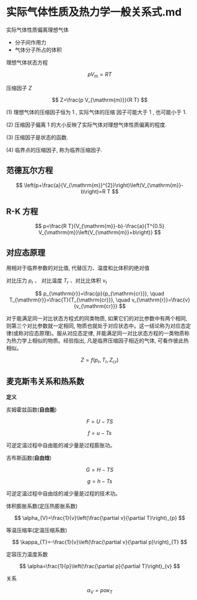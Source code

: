 # 实际气体性质及热力学一般关系式.md

实际气体性质偏离理想气体

- 分子间作用力
- 气体分子所占的体积

理想气体状态方程

$$
p V_{\mathrm{m}}=R T
$$

压缩因子  $Z$

$$
Z=\frac{p V_{\mathrm{m}}}{R T}
$$

(1) 理想气体的压缩因子恒为 1 , 实际气体的压缩 因子可能大于 1 , 也可能小于 1.

(2) 压缩因子偏离 1 的大小反映了实际气体对理想气体性质偏离的程度.

(3) 压缩因子是状态的函数.

(4) 临界点的压缩因子, 称为临界压缩因子.

## 范德瓦尔方程

$$
\left(p+\frac{a}{V_{\mathrm{m}}^{2}}\right)\left(V_{\mathrm{m}}-b\right)=R T
$$

## R-K 方程

$$
p=\frac{R T}{V_{\mathrm{m}}-b}-\frac{a}{T^{0.5} V_{\mathrm{m}}\left(V_{\mathrm{m}}+b\right)}
$$

## 对应态原理

用相对于临界参数的对比值, 代替压力、温度和比体积的绝对值

对比压力  $p_{\mathrm{r}}$ 、  对比温度  $T_{\mathrm{r}}$  、对比比体积  $v_{\mathrm{r}}$

$$
p_{\mathrm{r}}=\frac{p}{p_{\mathrm{cr}}}, \quad T_{\mathrm{r}}=\frac{T}{T_{\mathrm{cr}}}, \quad v_{\mathrm{r}}=\frac{v}{v_{\mathrm{cr}}}
$$


对于能满足同一对比状态方程式的同类物质, 如果它们的对比参数中有两个相同, 则第三个对比参数就一定相同, 物质也就处于对应状态中。这一结论称为对应态定律(或称对应态原理)。服从对应态定律, 并能满足同一对比状态方程的一类物质称为热力学上相似的物质。经验指出, 凡是临界压缩因子相近的气体, 可看作彼此热相似。

$$
Z=f\left(p_{\mathrm{r}}, T_{\mathrm{r}}, Z_{\mathrm{cr}}\right)
$$

## 麦克斯韦关系和热系数

**定义**

亥姆霍兹函数(**自由能**)

$$
F=U-T S
$$

$$
f=u-T s
$$

可逆定温过程中自由能的减少量是过程膨胀功。

吉布斯函数(**自由焓**)

$$
G=H-T S
$$

$$
g=h-T s
$$

可逆定温过程中自由焓的减少量是过程的技术功。

体积膨胀系数(定压热膨胀系数)

$$
\alpha_{V}=\frac{1}{v}\left(\frac{\partial v}{\partial T}\right)_{p}
$$

等温压缩率(定温压缩系数)

$$
\kappa_{T}=-\frac{1}{v}\left(\frac{\partial v}{\partial p}\right)_{T}
$$

定容压力温度系数

$$
\alpha=\frac{1}{p}\left(\frac{\partial p}{\partial T}\right)_{v}
$$

关系

$$
\alpha_{V}=p \alpha \kappa_{T}
$$